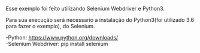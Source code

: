 Esse exemplo foi feito utilizando Selenium Webdriver e Python3.

Para sua execução será necessario a instalação do Python3(foi utilizado 3.6 para fazer o exemplo),
do Selenium.

-Python: https://www.python.org/downloads/<br>
-Selenium Webdriver: pip install selenium